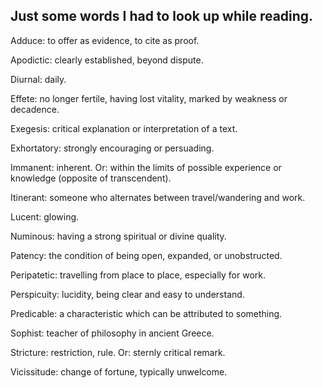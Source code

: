 ## Just some words I had to look up while reading.

Adduce: to offer as evidence, to cite as proof.

Apodictic: clearly established, beyond dispute.

Diurnal: daily.

Effete: no longer fertile, having lost vitality, marked by weakness or decadence.

Exegesis: critical explanation or interpretation of a text.

Exhortatory: strongly encouraging or persuading.

Immanent: inherent. Or: within the limits of possible experience or knowledge (opposite of transcendent).

Itinerant: someone who alternates between travel/wandering and work.

Lucent: glowing.

Numinous: having a strong spiritual or divine quality.

Patency: the condition of being open, expanded, or unobstructed.

Peripatetic: travelling from place to place, especially for work.

Perspicuity: lucidity, being clear and easy to understand.

Predicable: a characteristic which can be attributed to something.

Sophist: teacher of philosophy in ancient Greece.

Stricture: restriction, rule. Or: sternly critical remark.

Vicissitude: change of fortune, typically unwelcome.
